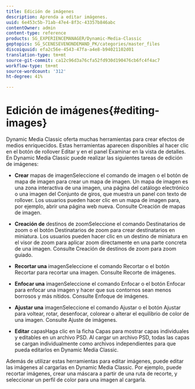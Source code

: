 ```yaml
---
title: Edición de imágenes
description: Aprenda a editar imágenes.
uuid: 6e453c5b-71ab-47e4-8f3c-43357b846abc
contentOwner: admin
content-type: reference
products: SG_EXPERIENCEMANAGER/Dynamic-Media-Classic
geptopics: SG_SCENESEVENONDEMAND_PK/categories/master_files
discoiquuid: efa2c56e-4543-47fa-a4e8-b94021102d01
translation-type: tm+mt
source-git-commit: ca12c96d3a76cfa52fd930d190476cb6fc4f4ac7
workflow-type: tm+mt
source-wordcount: '312'
ht-degree: 41%

---
```



# Edición de imágenes{#editing-images}

Dynamic Media Classic oferta muchas herramientas para crear efectos de medios enriquecidos. Estas herramientas aparecen disponibles al hacer clic en el botón de rollover Editar y en el panel Examinar en la vista de detalles. En Dynamic Media Classic puede realizar las siguientes tareas de edición de imágenes:

* **Crear**
mapas de imagenSeleccione el comando de imagen o el botón de mapa de imagen para crear un mapa de imagen. Un mapa de imagen es una zona interactiva de una imagen, una página del catálogo electrónico o una imagen del Conjunto de giros, que muestra un panel con texto de rollover. Los usuarios pueden hacer clic en un mapa de imagen para, por ejemplo, abrir una página web nueva. Consulte Creación de mapas de imagen.

* **Creación de**
destinos de zoomSeleccione el comando Destinatarios de zoom o el botón Destinatarios de zoom para crear destinatarios en miniatura. Los usuarios pueden hacer clic en un destino de miniatura en el visor de zoom para aplicar zoom directamente en una parte concreta de una imagen. Consulte Creación de destinos de zoom para zoom guiado.

* **Recortar una**
imagenSeleccione el comando Recortar o el botón Recortar para recortar una imagen. Consulte Recorte de imágenes.

* **Enfocar una**
imagenSeleccione el comando Enfocar o el botón Enfocar para enfocar una imagen y hacer que sus contornos sean menos borrosos y más nítidos. Consulte Enfoque de imágenes.

* **Ajustar una**
imagenSeleccione el comando Ajustar o el botón Ajustar para voltear, rotar, desenfocar, colorear o alterar el equilibrio de color de una imagen. Consulte Ajuste de imágenes.

* **Editar**
capasHaga clic en la ficha Capas para mostrar capas individuales y editables en un archivo PSD. Al cargar un archivo PSD, todas las capas se cargan individualmente como archivos independientes para que pueda editarlos en Dynamic Media Classic.

Además de utilizar estas herramientas para editar imágenes, puede editar las imágenes al cargarlas en Dynamic Media Classic. Por ejemplo, puede recortar imágenes, crear una máscara a partir de una ruta de recorte, y seleccionar un perfil de color para una imagen al cargarla.
